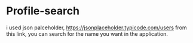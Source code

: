# Profile-search
i used json palceholder, https://jsonplaceholder.typicode.com/users from this link, you can search for the name you want in the application.
